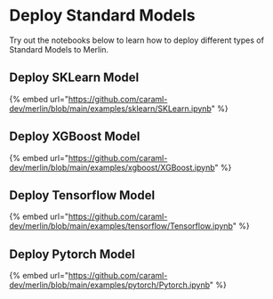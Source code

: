 <!-- page-title: Example Standard Model -->
<!-- parent-page-title: Example Model Workflows -->
# Deploy Standard Models

Try out the notebooks below to learn how to deploy different types of Standard Models to Merlin.

## Deploy SKLearn Model

{% embed url="https://github.com/caraml-dev/merlin/blob/main/examples/sklearn/SKLearn.ipynb" %}

## Deploy XGBoost Model

{% embed url="https://github.com/caraml-dev/merlin/blob/main/examples/xgboost/XGBoost.ipynb" %}

## Deploy Tensorflow Model

{% embed url="https://github.com/caraml-dev/merlin/blob/main/examples/tensorflow/Tensorflow.ipynb" %}

## Deploy Pytorch Model

{% embed url="https://github.com/caraml-dev/merlin/blob/main/examples/pytorch/Pytorch.ipynb" %}